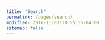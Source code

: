 ```yaml
---
title: "Search"
permalink: /pages/search/
modified: 2016-11-03T10:55:15-04:00
sitemap: false
---
```


<script type="text/javascript"
  src="//linkhelp.clients.google.com/tbproxy/lh/wm/fixurl.js">
</script>
